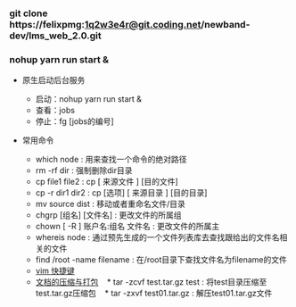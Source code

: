 ### git clone https://felixpmg:1q2w3e4r@git.coding.net/newband-dev/lms_web_2.0.git
### nohup yarn run start &
* 原生启动后台服务
    * 启动：nohup yarn run start &
    * 查看：jobs
    * 停止：fg [jobs的编号]

* 常用命令

    * which node : 用来查找一个命令的绝对路径
    * rm -rf dir : 强制删除dir目录
    * cp file1 file2 : cp [ 来源文件 ] [目的文件]
    * cp -r dir1 dir2 : cp [选项] [ 来源目录 ] [目的目录]
    * mv source dist : 移动或者重命名文件/目录
    * chgrp [组名] [文件名] : 更改文件的所属组
    * chown [ -R ] 账户名:组名 文件名 : 更改文件的所属主
    * whereis node : 通过预先生成的一个文件列表库去查找跟给出的文件名相关的文件
    * find /root -name filename : 在/root目录下查找文件名为filename的文件
    * [vim 快捷键](http://wiki.jikexueyuan.com/project/linux/vim.html)
    * [文档的压缩与打包](http://wiki.jikexueyuan.com/project/linux/compression-and-packaged.html)
    * tar -zcvf test.tar.gz test : 将test目录压缩至test.tar.gz压缩包
    * tar -zxvf test01.tar.gz : 解压test01.tar.gz文件
